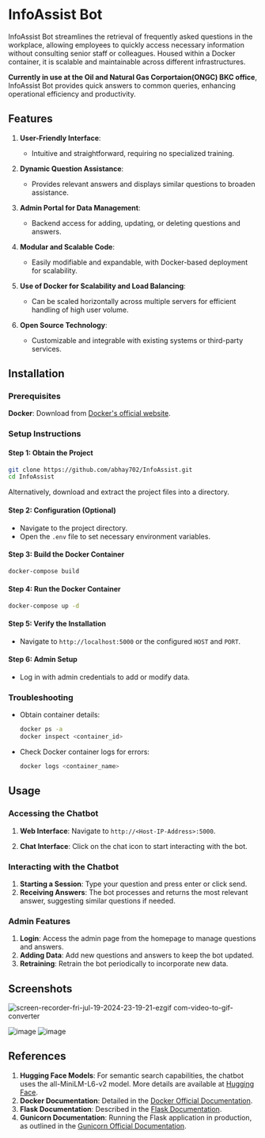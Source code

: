 # InfoAssist Bot

InfoAssist Bot streamlines the retrieval of frequently asked questions in the workplace, allowing employees to quickly access necessary information without consulting senior staff or colleagues. Housed within a Docker container, it is scalable and maintainable across different infrastructures.

**Currently in use at the Oil and Natural Gas Corportaion(ONGC) BKC office**, InfoAssist Bot provides quick answers to common queries, enhancing operational efficiency and productivity.

## Features

1. **User-Friendly Interface**:
   - Intuitive and straightforward, requiring no specialized training.

2. **Dynamic Question Assistance**:
   - Provides relevant answers and displays similar questions to broaden assistance.

3. **Admin Portal for Data Management**:
   - Backend access for adding, updating, or deleting questions and answers.

4. **Modular and Scalable Code**:
   - Easily modifiable and expandable, with Docker-based deployment for scalability.

5. **Use of Docker for Scalability and Load Balancing**:
   - Can be scaled horizontally across multiple servers for efficient handling of high user volume.

6. **Open Source Technology**:
   - Customizable and integrable with existing systems or third-party services.

## Installation

### Prerequisites
**Docker**: Download from [Docker's official website](https://www.docker.com/products/docker-desktop).

### Setup Instructions

#### Step 1: Obtain the Project
```bash
git clone https://github.com/abhay702/InfoAssist.git
cd InfoAssist
```
Alternatively, download and extract the project files into a directory.

#### Step 2: Configuration (Optional)
- Navigate to the project directory.
- Open the `.env` file to set necessary environment variables.

#### Step 3: Build the Docker Container
```bash
docker-compose build
```

#### Step 4: Run the Docker Container
```bash
docker-compose up -d
```

#### Step 5: Verify the Installation
- Navigate to `http://localhost:5000` or the configured `HOST` and `PORT`.

#### Step 6: Admin Setup
- Log in with admin credentials to add or modify data.

### Troubleshooting
- Obtain container details:
  ```bash
  docker ps -a
  docker inspect <container_id>
  ```
  
- Check Docker container logs for errors:
  ```bash
  docker logs <container_name>
  ```


## Usage

### Accessing the Chatbot
1. **Web Interface**: Navigate to `http://<Host-IP-Address>:5000`.

2. **Chat Interface**: Click on the chat icon to start interacting with the bot.

### Interacting with the Chatbot
1. **Starting a Session**: Type your question and press enter or click send.
2. **Receiving Answers**: The bot processes and returns the most relevant answer, suggesting similar questions if needed.

### Admin Features
1. **Login**: Access the admin page from the homepage to manage questions and answers.
2. **Adding Data**: Add new questions and answers to keep the bot updated.
3. **Retraining**: Retrain the bot periodically to incorporate new data.

## Screenshots

![screen-recorder-fri-jul-19-2024-23-19-21-ezgif com-video-to-gif-converter](https://github.com/user-attachments/assets/0cdd2ba2-fcc7-44ce-8a27-b652cc15a6c6)

![image](https://github.com/user-attachments/assets/ce1315e1-c583-4220-9f84-eab41f96d219)
![image](https://github.com/user-attachments/assets/71cd82f2-54c2-4836-8def-52a8fc1ab148)

## References

1. **Hugging Face Models**: For semantic search capabilities, the chatbot uses the all-MiniLM-L6-v2 model. More details are available at [Hugging Face](https://huggingface.co/).
2. **Docker Documentation**: Detailed in the [Docker Official Documentation](https://docs.docker.com/).
3. **Flask Documentation**: Described in the [Flask Documentation](https://flask.palletsprojects.com/).
4. **Gunicorn Documentation**: Running the Flask application in production, as outlined in the [Gunicorn Official Documentation](https://gunicorn.org/).
